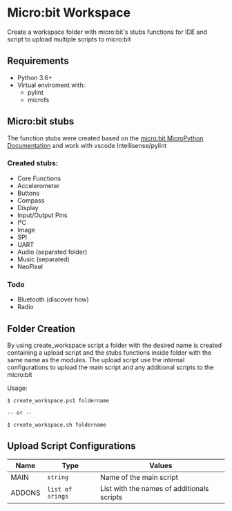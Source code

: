 # Micro:bit Workspace
Create a workspace folder with micro:bit's stubs functions for IDE and script to upload multiple scripts to micro:bit

## Requirements
- Python 3.6+
- Virtual enviroment with:
   - pylint
   - microfs

## Micro:bit stubs
The function stubs were created based on the [micro:bit MicroPython Documentation](https://microbit-micropython.readthedocs.io/en/latest/index.html) and work with vscode Intellisense/pylint

### Created stubs:
- Core Functions
- Accelerometer
- Buttons
- Compass
- Display
- Input/Output Pins
- I²C
- Image
- SPI
- UART
- Audio (separated folder)
- Music (separated)
- NeoPixel

### Todo
- Bluetooth (discover how)
- Radio

## Folder Creation
By using create_workspace script a folder with the desired name is created containing a upload script and the stubs functions inside folder with the same name as the modules.
The upload script use the internal configurations to upload the main script and any additional scripts to the micro:bit

Usage:
```
$ create_workspace.ps1 foldername

-- or --

$ create_workspace.sh foldername
```

## Upload Script Configurations
| Name | Type | Values
| --- | --- | ---|
| MAIN | `string` | Name of the main script
| ADDONS | `list of srings` | List with the names of additionals scripts
